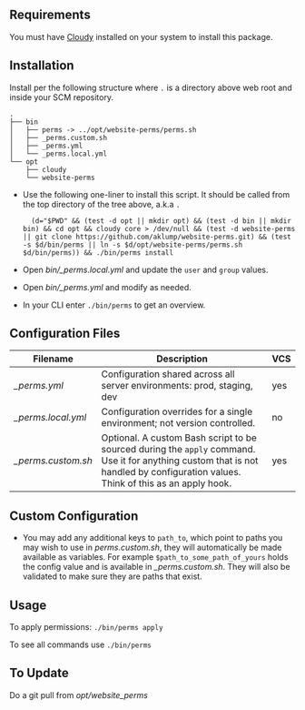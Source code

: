 ## Requirements

You must have [Cloudy](https://github.com/aklump/cloudy) installed on your system to install this package.

## Installation

Install per the following structure where `.` is a directory above web root and inside your SCM repository.

    .
    ├── bin
    │   ├── perms -> ../opt/website-perms/perms.sh
    │   ├── _perms.custom.sh
    │   ├── _perms.yml
    │   └── _perms.local.yml
    └── opt
        ├── cloudy
        └── website-perms

- Use the following one-liner to install this script.  It should be called from the top directory of the tree above, a.k.a `.`
    
        (d="$PWD" && (test -d opt || mkdir opt) && (test -d bin || mkdir bin) && cd opt && cloudy core > /dev/null && (test -d website-perms || git clone https://github.com/aklump/website-perms.git) && (test -s $d/bin/perms || ln -s $d/opt/website-perms/perms.sh $d/bin/perms)) && ./bin/perms install

- Open _bin/\_perms.local.yml_ and update the `user` and `group` values.
- Open _bin/\_perms.yml_ and modify as needed.
- In your CLI enter `./bin/perms` to get an overview.

## Configuration Files

| Filename | Description | VCS |
|----------|----------|---|
| _\_perms.yml_ | Configuration shared across all server environments: prod, staging, dev  | yes |
| _\_perms.local.yml_ | Configuration overrides for a single environment; not version controlled. | no |
| _\_perms.custom.sh_ | Optional.  A custom Bash script to be sourced during the `apply` command.  Use it for anything custom that is not handled by configuration values.  Think of this as an apply hook. | yes |

## Custom Configuration

* You may add any additional keys to `path_to`, which point to paths you may wish to use in _perms.custom.sh_, they will automatically be made available as variables.  For example `$path_to_some_path_of_yours` holds the config value and is available in _\_perms.custom.sh_.  They will also be validated to make sure they are paths that exist.


## Usage

To apply permissions: `./bin/perms apply`

To see all commands use `./bin/perms`
    
## To Update

Do a git pull from _opt/website_perms_
